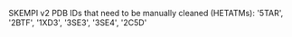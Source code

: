 SKEMPI v2 PDB IDs that need to be manually cleaned (HETATMs): '5TAR', '2BTF', '1XD3', '3SE3', '3SE4', '2C5D'
